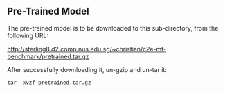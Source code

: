 Pre-Trained Model
-----------------

The pre-treined model is to be downloaded to this sub-directory, from the following URL:

http://sterling8.d2.comp.nus.edu.sg/~christian/c2e-mt-benchmark/pretrained.tar.gz

After successfully downloading it, un-gzip and un-tar it:

```
tar -xvzf pretrained.tar.gz
```

